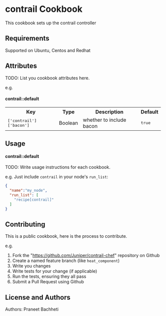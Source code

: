 contrail Cookbook
=================
This cookbook sets up the contrail controller

Requirements
------------
Supported on Ubuntu, Centos and Redhat

Attributes
----------
TODO: List you cookbook attributes here.

e.g.
#### contrail::default
<table>
  <tr>
    <th>Key</th>
    <th>Type</th>
    <th>Description</th>
    <th>Default</th>
  </tr>
  <tr>
    <td><tt>['contrail']['bacon']</tt></td>
    <td>Boolean</td>
    <td>whether to include bacon</td>
    <td><tt>true</tt></td>
  </tr>
</table>

Usage
-----
#### contrail::default
TODO: Write usage instructions for each cookbook.

e.g.
Just include `contrail` in your node's `run_list`:

```json
{
  "name":"my_node",
  "run_list": [
    "recipe[contrail]"
  ]
}
```

Contributing
------------
This is a public cookbook, here is the process to contribute.

e.g.
1. Fork the "https://github.com/Juniper/contrail-chef" repository on Github
2. Create a named feature branch (like `heat_component`)
3. Write you changes
4. Write tests for your change (if applicable)
5. Run the tests, ensuring they all pass
6. Submit a Pull Request using Github

License and Authors
-------------------
Authors: Praneet Bachheti
